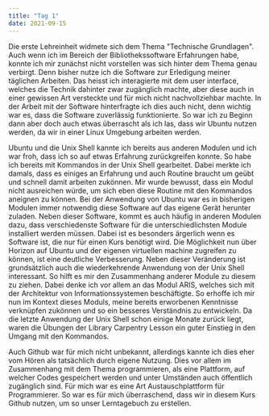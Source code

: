 ```yaml
---
title: "Tag 1"
date: 2021-09-15
---
```


Die erste Lehreinheit widmete sich dem Thema "Technische Grundlagen". Auch wenn ich im Bereich der Bibliothekssoftware Erfahrungen habe, konnte ich mir zunächst nicht vorstellen was sich hinter dem Thema genau verbirgt. Denn bisher nutze ich die Software zur Erledigung meiner täglichen Arbeiten. Das heisst ich interagierte mit dem user interface, welches die Technik dahinter zwar zugänglich machte, aber diese auch in einer gewissen Art versteckte und für mich nicht nachvollziehbar machte. In der Arbeit mit der Software hinterfragte ich dies auch nicht, denn wichtig war es, dass die Software zuverlässig funktionierte. So war ich zu Beginn dann aber doch auch etwas überrascht als ich las, dass wir Ubuntu nutzen werden, da wir in einer Linux Umgebung arbeiten werden. 

Ubuntu und die Unix Shell kannte ich bereits aus anderen Modulen und ich war froh, dass ich so auf etwas Erfahrung zurückgreifen konnte. So habe ich bereits mit Kommandos in der Unix Shell gearbeitet. Dabei merkte ich damals, dass es einiges an Erfahrung und auch Routine braucht um geübt und schnell damit arbeiten zukönnen. Mir wurde bewusst, dass ein Modul nicht ausreichen würde, um sich eben diese Routine mit den Kommandos aneignen zu können. Bei der Anwendung von Ubuntu war es in bisherigen Modulen immer notwendig diese Software auf das eigene Gerät herunter zuladen. Neben dieser Software, kommt es auch häufig in anderen Modulen dazu, dass verschiedenste Software für die unterschiedlichsten Module installiert werden müssen. Dabei ist es besonders ärgerlich wenn es Software ist, die nur für einen Kurs benötigt wird. Die Möglichkeit nun über Horizon auf Ubuntu und der eigenen virtuellen machine zugreifen zu können, ist eine deutliche Verbesserung. Neben dieser Veränderung ist grundsätzlich auch die wiederkehrende Anwendung von der Unix Shell interessant. So hilft es mir den Zusammenhang anderer Module zu diesem zu ziehen. Dabei denke ich vor allem an das Modul ARIS, welches sich mit der Architektur von Informationssystemen beschäftigte. So erhoffe ich mir nun im Kontext dieses Moduls, meine bereits erworbenen Kenntnisse verknüpfen zukönnen und so ein besseres Verständnis zu entwickeln.
Da die letzte Anwendung der Unix Shell schon einige Monate zurück liegt, waren die Übungen der Library Carpentry Lesson ein guter Einstieg in den Umgang mit den Kommandos.

Auch Github war für mich nicht unbekannt, allerdings kannte ich dies eher vom Hören als tatsächlich durch eigene Nutzung. Dies vor allem im Zusammenhang mit dem Thema programmieren, als eine Plattform, auf welcher Codes gespeichert werden und unter Umständen auch öffentlich zugänglich sind. Für mich war es eine Art Austauschplattform für Programmierer. So war es für mich überraschend, dass wir in diesem Kurs Github nutzen, um so unser Lerntagebuch zu erstellen.
